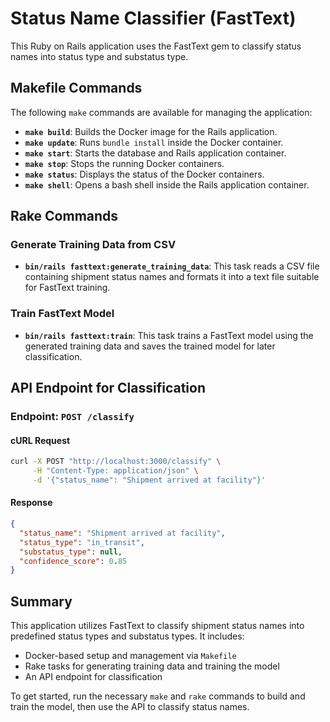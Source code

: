 # Status Name Classifier (FastText)

This Ruby on Rails application uses the FastText gem to classify status names into status type and substatus type.

## Makefile Commands

The following `make` commands are available for managing the application:

- **`make build`**: Builds the Docker image for the Rails application.
- **`make update`**: Runs `bundle install` inside the Docker container.
- **`make start`**: Starts the database and Rails application container.
- **`make stop`**: Stops the running Docker containers.
- **`make status`**: Displays the status of the Docker containers.
- **`make shell`**: Opens a bash shell inside the Rails application container.

## Rake Commands

### Generate Training Data from CSV

- **`bin/rails fasttext:generate_training_data`**: This task reads a CSV file containing shipment status names and formats it into a text file suitable for FastText training.

### Train FastText Model

- **`bin/rails fasttext:train`**: This task trains a FastText model using the generated training data and saves the trained model for later classification.

## API Endpoint for Classification

### Endpoint: `POST /classify`

#### cURL Request

```sh
curl -X POST "http://localhost:3000/classify" \
     -H "Content-Type: application/json" \
     -d '{"status_name": "Shipment arrived at facility"}'
```

#### Response

```json
{
  "status_name": "Shipment arrived at facility",
  "status_type": "in_transit",
  "substatus_type": null,
  "confidence_score": 0.85
}
```

## Summary

This application utilizes FastText to classify shipment status names into predefined status types and substatus types. It includes:
- Docker-based setup and management via `Makefile`
- Rake tasks for generating training data and training the model
- An API endpoint for classification

To get started, run the necessary `make` and `rake` commands to build and train the model, then use the API to classify status names.

